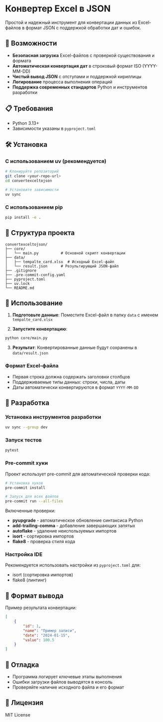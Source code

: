 # Конвертер Excel в JSON

Простой и надежный инструмент для конвертации данных из Excel-файлов в формат JSON с поддержкой обработки дат и ошибок.

## 🚀 Возможности

- **Безопасная загрузка** Excel-файлов с проверкой существования и формата
- **Автоматическая конвертация дат** в строковый формат ISO (YYYY-MM-DD)
- **Чистый вывод JSON** с отступами и поддержкой кириллицы
- **Логирование** процесса выполнения операций
- **Поддержка современных стандартов** Python и инструментов разработки

## 📋 Требования

- Python 3.13+
- Зависимости указаны в `pyproject.toml`

## 🛠 Установка

### С использованием uv (рекомендуется)

```bash
# Клонируйте репозиторий
git clone <your-repo-url>
cd convertexceltojson

# Установите зависимости
uv sync
```

### С использованием pip

```bash
pip install -e .
```

## 📁 Структура проекта

```
convertexceltojson/
├── core/
│   └── main.py          # Основной скрипт конвертации
├── data/
│   ├── tempalte_card.xlsx  # Исходный Excel-файл
│   └── result.json      # Результирующий JSON-файл
├── .gitignore
├── .pre-commit-config.yaml
├── pyproject.toml
├── uv.lock
└── README.md
```

## 🚀 Использование

1. **Подготовьте данные**: Поместите Excel-файл в папку `data` с именем `tempalte_card.xlsx`

2. **Запустите конвертацию**:
```bash
python core/main.py
```

3. **Результат**: Конвертированные данные будут сохранены в `data/result.json`

### Формат Excel-файла

- Первая строка должна содержать заголовки столбцов
- Поддерживаемые типы данных: строки, числа, даты
- Даты автоматически конвертируются в формат `YYYY-MM-DD`

## 🧪 Разработка

### Установка инструментов разработки

```bash
uv sync --group dev
```

### Запуск тестов

```bash
pytest
```

### Pre-commit хуки

Проект использует pre-commit для автоматической проверки кода:

```bash
# Установка хуков
pre-commit install

# Запуск для всех файлов
pre-commit run --all-files
```

Включенные проверки:
- **pyupgrade** - автоматическое обновление синтаксиса Python
- **add-trailing-comma** - добавление завершающих запятых
- **autoflake** - удаление неиспользуемых импортов
- **isort** - сортировка импортов
- **flake8** - проверка стиля кода

### Настройка IDE

Рекомендуется использовать настройки из `pyproject.toml` для:
- isort (сортировка импортов)
- flake8 (линтинг)

## 📝 Формат вывода

Пример результата конвертации:

```json
[
    {
        "id": 1,
        "name": "Пример записи",
        "date": "2024-01-15",
        "value": 100.5
    }
]
```

## 🐛 Отладка

- Программа логирует ключевые этапы выполнения
- Ошибки загрузки файлов выводятся в консоль
- Проверяйте наличие исходного файла и его формат

## 📄 Лицензия

MIT License
